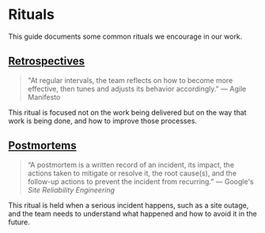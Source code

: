 # Rituals

This guide documents some common rituals we encourage in our work.

## [Retrospectives](./retros.md)

> "At regular intervals, the team reflects on how to become more effective, then tunes and adjusts its behavior accordingly." — Agile Manifesto

This ritual is focused not on the work being delivered but on the way that work is being done, and how to improve those processes.

## [Postmortems](./postmortems.md)

> “A postmortem is a written record of an incident, its impact, the actions taken to mitigate or resolve it, the root cause(s), and the follow-up actions to prevent the incident from recurring.” — Google's _Site Reliability Engineering_

This ritual is held when a serious incident happens, such as a site outage, and the team needs to understand what happened and how to avoid it in the future.
